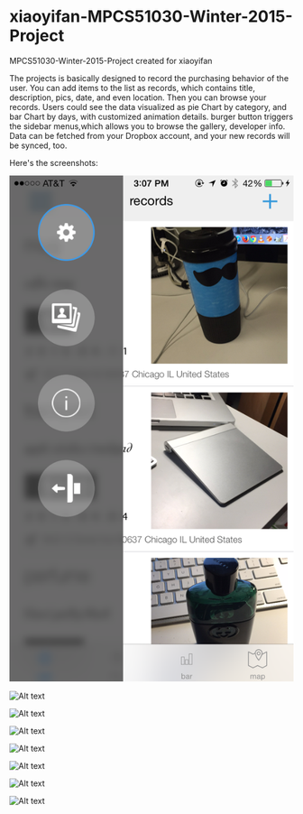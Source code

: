# xiaoyifan-MPCS51030-Winter-2015-Project
MPCS51030-Winter-2015-Project created for xiaoyifan

The projects is basically designed to record the purchasing behavior of the user. 
You can add items to the list as records, which contains title, description, pics, date, and even location. 
Then you can browse your records. 
Users could see the data visualized as pie Chart by category, and bar Chart by days, with customized animation details. 
burger button triggers the sidebar menus,which allows you to browse the gallery, developer info. 
Data can be fetched from your Dropbox account, and your new records will be synced, too.
  
Here's the screenshots: 

![Alt text](/1.PNG?raw=true "Optional Title")

![Alt text](/relative/path/to/2.PNG?raw=true "Optional Title")

![Alt text](/relative/path/to/3.PNG?raw=true "Optional Title")

![Alt text](/relative/path/to/4.PNG?raw=true "Optional Title")

![Alt text](/relative/path/to/5.PNG?raw=true "Optional Title")

![Alt text](/relative/path/to/6.PNG?raw=true "Optional Title")

![Alt text](/relative/path/to/7.PNG?raw=true "Optional Title")

![Alt text](/relative/path/to/8.PNG?raw=true "Optional Title")
